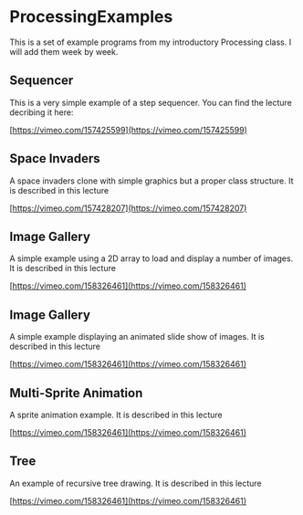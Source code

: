 # ProcessingExamples
This is a set of example programs from my introductory Processing class. I will add them week by week. 

## Sequencer

This is a very simple example of a step sequencer. You can find the lecture decribing it here:

[https://vimeo.com/157425599](https://vimeo.com/157425599)

## Space Invaders

A space invaders clone with simple graphics but a proper class structure. It is described in this lecture

[https://vimeo.com/157428207](https://vimeo.com/157428207)

## Image Gallery

A simple example using a 2D array to load and display a number of images. It is described in this lecture

[https://vimeo.com/158326461](https://vimeo.com/158326461)

## Image Gallery

A simple example displaying an animated slide show of images. It is described in this lecture

[https://vimeo.com/158326461](https://vimeo.com/158326461)

## Multi-Sprite Animation

A sprite animation example. It is described in this lecture

[https://vimeo.com/158326461](https://vimeo.com/158326461)

## Tree

An example of recursive tree drawing. It is described in this lecture

[https://vimeo.com/158326461](https://vimeo.com/158326461)
